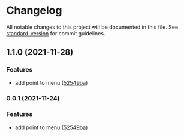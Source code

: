# Changelog

All notable changes to this project will be documented in this file. See [standard-version](https://github.com/conventional-changelog/standard-version) for commit guidelines.

## 1.1.0 (2021-11-28)


### Features

* add point to menu ([52549ba](https://github.com/z-ev/m2-js-year-calendar/commit/52549ba01d2f4e8d875aaa2868adb18be997710d))

### 0.0.1 (2021-11-24)


### Features

* add point to menu ([52549ba](https://github.com/z-ev/m2-js-year-calendar/commit/52549ba01d2f4e8d875aaa2868adb18be997710d))
